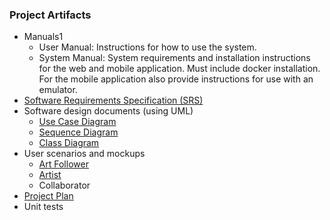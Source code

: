 ### Project Artifacts
* Manuals1
  * User Manual: Instructions for how to use the system.
  * System Manual: System requirements and installation instructions for the web and
mobile application. Must include docker installation. For the mobile application
also provide instructions for use with an emulator.
* [Software Requirements Specification (SRS)](https://github.com/bounswe/bounswe2022group8/wiki/Requirements)
* Software design documents (using UML)
  * [Use Case Diagram](https://github.com/bounswe/bounswe2022group8/wiki/Use-case-diagram)
  * [Sequence Diagram](https://github.com/bounswe/bounswe2022group8/wiki/Sequence-Diagrams)
  * [Class Diagram](https://github.com/bounswe/bounswe2022group8/wiki/Class-Diagram)
* User scenarios and mockups
  * [Art Follower](https://github.com/bounswe/bounswe2022group8/wiki/Scenario:-Art-Follower-User-(Cmpe-451))
  * [Artist](https://github.com/bounswe/bounswe2022group8/wiki/Scenario-2)
  * Collaborator
* [Project Plan](https://github.com/bounswe/bounswe2022group8/wiki/CmpE-451-Project-Plan)
* Unit tests
